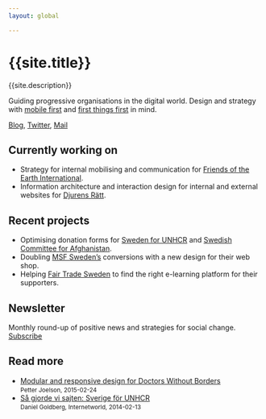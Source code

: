```yaml
---
layout: global

---
```


# {{site.title}}

{{site.description}}

Guiding progressive organisations in the digital world. Design and strategy with [mobile first](https://abookapart.com/products/mobile-first) and [first things first](http://www.designishistory.com/1960/first-things-first/) in mind.

[Blog](https://medium.com/@p_jo),
[Twitter](http://twitter.com/p_jo),
[Mail](mailto:contact@p-jo.se)

## Currently working on
* Strategy for internal mobilising and communication for [Friends of the Earth International](http://www.foei.org/).
* Information architecture and interaction design for internal and external websites for [Djurens Rätt](http://djurensratt.se/).

## Recent projects
* Optimising donation forms for [Sweden for UNHCR](https://sverigeforunhcr.se) and [Swedish Committee for Afghanistan](https://swedishcommittee.org).
* Doubling [MSF Sweden’s](https://gavoshop.lakareutangranser.se/) conversions with a new design for their web shop.
* Helping [Fair Trade Sweden](http://fairtrade.se/) to find the right e-learning platform for their supporters.

## Newsletter  
Monthly round-up of positive news and strategies for social change.<br>
[Subscribe](http://eepurl.com/bIbxq9)

## Read more
* [Modular and responsive design for Doctors Without Borders](https://medium.com/@p_jo/sa%CC%8A-designar-vi-la%CC%88kare-utan-gra%CC%88nser-3ea26429404b)    
<small>Petter Joelson, 2015-02-24</small>
* [Så gjorde vi sajten: Sverige för UNHCR](http://internetworld.idg.se/2.1006/1.546787/sa-gjorde-vi-sajten--sverige-for-unhcr)    
<small>Daniel Goldberg, Internetworld, 2014-02-13</small>
